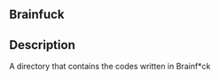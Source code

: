 Brainfuck
---------

Description
-----------
A directory that contains the codes written in Brainf*ck
